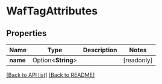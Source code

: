 # WafTagAttributes

## Properties

Name | Type | Description | Notes
------------ | ------------- | ------------- | -------------
**name** | Option<**String**> |  | [readonly]

[[Back to API list]](../README.md#documentation-for-api-endpoints) [[Back to README]](../README.md)



